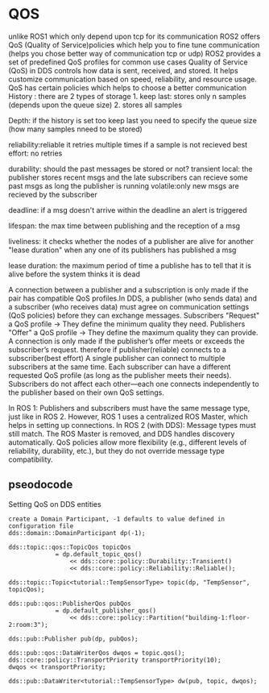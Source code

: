 # QOS
unlike ROS1 which only depend upon tcp for its communication ROS2 offers QoS (Quality of Service)policies which help you to fine tune communication (helps you chose better way of communication tcp or udp)
ROS2 provides a set of predefined QoS profiles for common use cases 
Quality of Service (QoS) in DDS controls how data is sent, received, and stored. It helps customize communication based on speed, reliability, and resource usage.
QoS has certain policies which helps to choose a better communication
History : there are 2 types of storage 
          1. keep last: stores only n samples (depends upon the queue size)
          2. stores all samples

Depth: if the history is set too keep last you need to specify the queue size (how many samples nneed to be stored)

reliability:reliable it retries multiple times if a sample is not recieved
            best effort: no retries

durability: should the past messages be stored or not?
          transient local: the publisher stores recent msgs and the late subscribers can recieve                               some past msgs as long the publisher is running
          volatile:only new msgs are recieved by the subscriber

deadline: if a msg doesn't arrive within the deadline an alert is triggered

lifespan: the max time between publishing and the reception of a msg 

liveliness: it checks whether the nodes of a publisher are alive for another "lease duration"                 when any one of its publishers has published a msg

lease duration: the maximum period of time a publishe has to tell that it is alive before the 
              system thinks it is dead

A connection between a publisher and a subscription is only made if the pair has compatible QoS profiles.In DDS, a publisher (who sends data) and a subscriber (who receives data) must agree on communication settings (QoS policies) before they can exchange messages.
Subscribers "Request" a QoS profile → They define the minimum quality they need.
Publishers "Offer" a QoS profile → They define the maximum quality they can provide.
A connection is only made if the publisher’s offer meets or exceeds the subscriber’s request.
therefore if publisher(reliable) connects to a subscriber(best effort)
A single publisher can connect to multiple subscribers at the same time.
Each subscriber can have a different requested QoS profile (as long as the publisher meets their needs).
Subscribers do not affect each other—each one connects independently to the publisher based on their own QoS settings.

In ROS 1:
Publishers and subscribers must have the same message type, just like in ROS 2.
However, ROS 1 uses a centralized ROS Master, which helps in setting up connections.
In ROS 2 (with DDS):
Message types must still match.
The ROS Master is removed, and DDS handles discovery automatically.
QoS policies allow more flexibility (e.g., different levels of reliability, durability, etc.), but they do not override message type compatibility.

## pseodocode
Setting QoS on DDS entities

    create a Domain Participant, -1 defaults to value defined in configuration file
    dds::domain::DomainParticipant dp(-1);

    dds::topic::qos::TopicQos topicQos
                 = dp.default_topic_qos()
                     << dds::core::policy::Durability::Transient()
                     << dds::core::policy::Reliability::Reliable();

    dds::topic::Topic<tutorial::TempSensorType> topic(dp, "TempSensor", topicQos);

    dds::pub::qos::PublisherQos pubQos
                 = dp.default_publisher_qos()
                     << dds::core::policy::Partition("building-1:floor-2:room:3");

    dds::pub::Publisher pub(dp, pubQos);

    dds::pub::qos::DataWriterQos dwqos = topic.qos();
    dds::core::policy::TransportPriority transportPriority(10);
    dwqos << transportPriority; 

    dds::pub::DataWriter<tutorial::TempSensorType> dw(pub, topic, dwqos);
